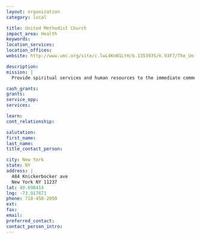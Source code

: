 ```yaml
---
layout: organization
category: local

title: United Methodist Church
impact_area: Health
keywords: 
location_services: 
location_offices: 
website: http://www.umc.org/site/c.lwL4KnN1LtH/b.1353935/k.93F7/The_United_Methodist_Church__Our_mission_is_to_make_disciples_of_Jesus_Christ_for_the_transformation_of_the_world.htm

description: 
mission: |
  Provide spiritual services and human resources to the immediate community

cash_grants: 
grants: 
service_opp: 
services: 

learn: 
cont_relationship: 

salutation: 
first_name: 
last_name: 
title_contact_person: 

city: New York
state: NY
address: |
  484 Knickerbocker ave  
  New York NY 11237
lat: 40.698414
lng: -73.917671
phone: 718-458-2050
ext: 
fax: 
email: 
preferred_contact: 
contact_person_intro: 
---
```

